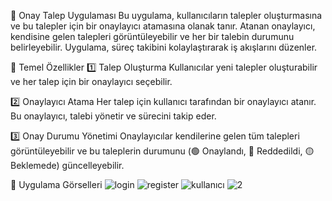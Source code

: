 🌟 Onay Talep Uygulaması
Bu uygulama, kullanıcıların talepler oluşturmasına ve bu talepler için bir onaylayıcı atamasına olanak tanır. Atanan onaylayıcı, kendisine gelen talepleri görüntüleyebilir ve her bir talebin durumunu belirleyebilir. Uygulama, süreç takibini kolaylaştırarak iş akışlarını düzenler.

🚀 Temel Özellikler
1️⃣ Talep Oluşturma
Kullanıcılar yeni talepler oluşturabilir ve her talep için bir onaylayıcı seçebilir.

2️⃣ Onaylayıcı Atama
Her talep için kullanıcı tarafından bir onaylayıcı atanır. Bu onaylayıcı, talebi yönetir ve sürecini takip eder.

3️⃣ Onay Durumu Yönetimi
Onaylayıcılar kendilerine gelen tüm talepleri görüntüleyebilir ve bu taleplerin durumunu (🟢 Onaylandı, 🔴 Reddedildi, 🟡 Beklemede) güncelleyebilir.

📸 Uygulama Görselleri
![login](https://github.com/user-attachments/assets/e4a58327-0736-4794-8f09-08c42646999c)
![register](https://github.com/user-attachments/assets/cbf377dc-1168-4547-adb7-9c7ad00a72cf)
![kullanıcı](https://github.com/user-attachments/assets/26723051-daf2-4155-8046-a962a74d744d)
![2](https://github.com/user-attachments/assets/2af799f1-6882-4314-b4be-78b5f63c5974)

